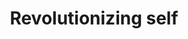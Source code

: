 ---
pid: vp45
title: Revolutionizing self
location_transcription: Osage Ave West Philly top of block
coordinates: "[-75.247980180417, 39.955658570987]"
zipcode: '19144'
gen_neighborhood: Northwest Philadelphia
neighborhood: Germantown
outside_phl: 
age: '26'
age_range: 20-29
instagram: 
image_file_name: vp_45.jpg
proposal_transcription: |-
  Osage Ave
  A picture of Move Members holding fists. Statue on top of the block.
topic: African Americans,History,MOVE,Neighborhoods,Violence,Race Ethnicity
topic_summary: 0, 0, 0, 0, 0, 0, 0
type: Sculpture Statue
keywords_other: 
credit: 
image_labels: 
twitter: 
facebook: 
permalink: "/monuments/vp45/"
layout: item-page
---